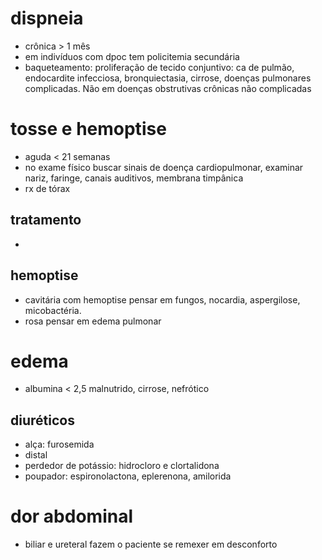 # dispneia
- crônica > 1 mês
- em indivíduos com dpoc tem policitemia secundária
- baqueteamento: proliferação de tecido conjuntivo: ca de pulmão, endocardite infecciosa, bronquiectasia, cirrose, doenças pulmonares complicadas. Não em doenças obstrutivas crônicas não complicadas

# tosse e hemoptise
- aguda < 21 semanas
- no exame físico buscar sinais de doença cardiopulmonar, examinar nariz, faringe, canais auditivos, membrana timpânica
- rx de tórax
## tratamento
- 
## hemoptise
- cavitária com hemoptise pensar em fungos, nocardia, aspergilose, micobactéria. 
- rosa pensar em edema pulmonar

# edema
- albumina < 2,5 malnutrido, cirrose, nefrótico
## diuréticos
- alça: furosemida
- distal
 - perdedor de potássio: hidrocloro e clortalidona
 - poupador: espironolactona, eplerenona, amilorida

# dor abdominal
- biliar e ureteral fazem o paciente se remexer em desconforto
